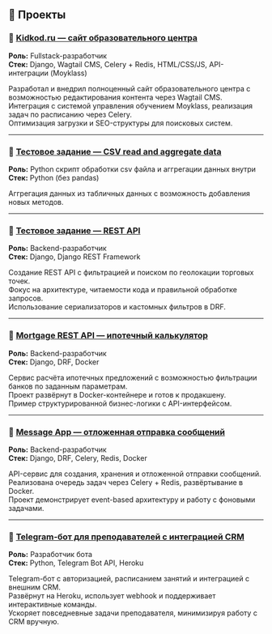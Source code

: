 ## 🚀 Проекты

### 📌 [Kidkod.ru — сайт образовательного центра](https://kidkod.ru)
**Роль:** Fullstack-разработчик  
**Стек:** Django, Wagtail CMS, Celery + Redis, HTML/CSS/JS, API-интеграции (Moyklass)

Разработал и внедрил полноценный сайт образовательного центра с возможностью редактирования контента через Wagtail CMS.  
Интеграция с системой управления обучением Moyklass, реализация задач по расписанию через Celery.  
Оптимизация загрузки и SEO-структуры для поисковых систем.

---

### 📌 [Тестовое задание — CSV read and aggregate data]([https://github.com/raferalston/rest-api-task-tradepoints](https://github.com/raferalston/csv_reader))
**Роль:** Python скрипт обработки csv файла и аггрегации данных внутри 
**Стек:** Python (без pandas)

Аггрегация данных из табличных данных с возможность добавления новых методов.

---

### 📌 [Тестовое задание — REST API](https://github.com/raferalston/rest-api-task-tradepoints)
**Роль:** Backend-разработчик  
**Стек:** Django, Django REST Framework

Создание REST API с фильтрацией и поиском по геолокации торговых точек.  
Фокус на архитектуре, читаемости кода и правильной обработке запросов.  
Использование сериализаторов и кастомных фильтров в DRF.

---

### 📌 [Mortgage REST API — ипотечный калькулятор](https://github.com/raferalston/mortgage-rest-api-example)
**Роль:** Backend-разработчик  
**Стек:** Django, DRF, Docker

Сервис расчёта ипотечных предложений с возможностью фильтрации банков по заданным параметрам.  
Проект развёрнут в Docker-контейнере и готов к продакшену.  
Пример структурированной бизнес-логики с API-интерфейсом.

---

### 📌 [Message App — отложенная отправка сообщений](https://github.com/raferalston/message-app)
**Роль:** Backend-разработчик  
**Стек:** Django, DRF, Celery, Redis, Docker

API-сервис для создания, хранения и отложенной отправки сообщений.  
Реализована очередь задач через Celery + Redis, развёртывание в Docker.  
Проект демонстрирует event-based архитектуру и работу с фоновыми задачами.

---

### 📌 [Telegram-бот для преподавателей с интеграцией CRM](https://github.com/raferalston/crm-tg-heroku-bot)
**Роль:** Разработчик бота  
**Стек:** Python, Telegram Bot API, Heroku

Telegram-бот с авторизацией, расписанием занятий и интеграцией с внешним CRM.  
Развёрнут на Heroku, использует webhook и поддерживает интерактивные команды.  
Ускоряет повседневные задачи преподавателя, минимизируя работу с CRM вручную.
